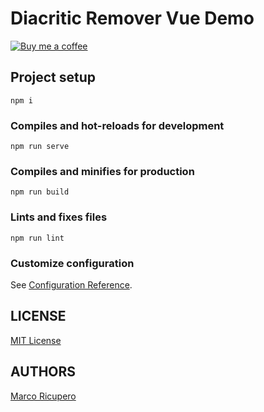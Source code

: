 # Diacritic Remover Vue Demo

[![Buy me a coffee](https://img.shields.io/badge/Ko--fi-donate-blueviolet)](https://ko-fi.com/marketto)

## Project setup
```
npm i
```

### Compiles and hot-reloads for development
```
npm run serve
```

### Compiles and minifies for production
```
npm run build
```

### Lints and fixes files
```
npm run lint
```

### Customize configuration
See [Configuration Reference](https://cli.vuejs.org/config/).

## LICENSE
[MIT License](LICENSE)

## AUTHORS
[Marco Ricupero](mailto:marco.ricupero@gmail.com)